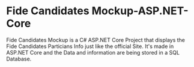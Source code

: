 # Fide Candidates Mockup-ASP.NET-Core
Fide Candidates Mockup is a C# ASP.NET Core Project that displays the Fide Candidates Particians Info just like the official Site. It's made in ASP.NET Core and the Data and information are being stored in a SQL Database.
